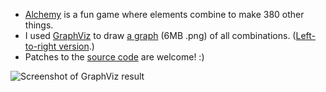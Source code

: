 * [Alchemy](http://zed.0xff.me/alchemy) is a fun game where elements combine to make 380 other things.
* I used [GraphViz](http://www.graphviz.org/) to draw [a graph](/downloads/jhannah/sandbox/alchemy.png) (6MB .png) of all combinations. ([Left-to-right version](/downloads/jhannah/sandbox/alchemyL2R.png).)
* Patches to the [source code](https://github.com/jhannah/sandbox/tree/master/alchemy) are welcome!  :)

![Screenshot of GraphViz result](https://github.com/jhannah/sandbox/raw/master/alchemy/result_screenshot.jpg)

